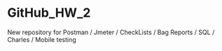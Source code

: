 # GitHub_HW_2
New repository for Postman / Jmeter / CheckLists / Bag Reports / SQL / Charles / Mobile testing
